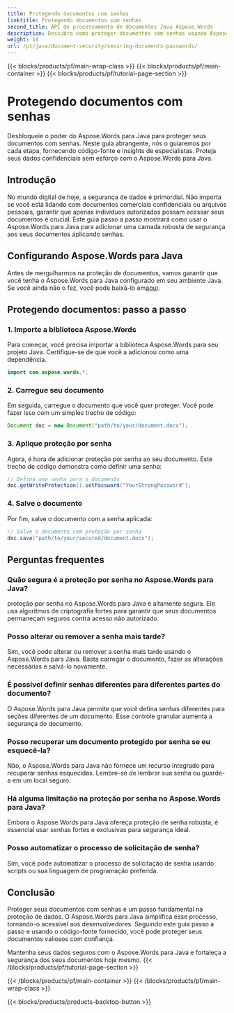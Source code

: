```yaml
---
title: Protegendo documentos com senhas
linktitle: Protegendo documentos com senhas
second_title: API de processamento de documentos Java Aspose.Words
description: Descubra como proteger documentos com senhas usando Aspose.Words para Java. Este guia passo a passo inclui código-fonte e dicas de especialistas. Mantenha seus dados protegidos.
weight: 10
url: /pt/java/document-security/securing-documents-passwords/
---
```


{{< blocks/products/pf/main-wrap-class >}}
{{< blocks/products/pf/main-container >}}
{{< blocks/products/pf/tutorial-page-section >}}

# Protegendo documentos com senhas


Desbloqueie o poder do Aspose.Words para Java para proteger seus documentos com senhas. Neste guia abrangente, nós o guiaremos por cada etapa, fornecendo código-fonte e insights de especialistas. Proteja seus dados confidenciais sem esforço com o Aspose.Words para Java.


## Introdução

No mundo digital de hoje, a segurança de dados é primordial. Não importa se você está lidando com documentos comerciais confidenciais ou arquivos pessoais, garantir que apenas indivíduos autorizados possam acessar seus documentos é crucial. Este guia passo a passo mostrará como usar o Aspose.Words para Java para adicionar uma camada robusta de segurança aos seus documentos aplicando senhas.

## Configurando Aspose.Words para Java

Antes de mergulharmos na proteção de documentos, vamos garantir que você tenha o Aspose.Words para Java configurado em seu ambiente Java. Se você ainda não o fez, você pode baixá-lo em[aqui](https://releases.aspose.com/words/java/).

## Protegendo documentos: passo a passo

### 1. Importe a biblioteca Aspose.Words

Para começar, você precisa importar a biblioteca Aspose.Words para seu projeto Java. Certifique-se de que você a adicionou como uma dependência.

```java
import com.aspose.words.*;
```

### 2. Carregue seu documento

Em seguida, carregue o documento que você quer proteger. Você pode fazer isso com um simples trecho de código:

```java
Document doc = new Document("path/to/your/document.docx");
```

### 3. Aplique proteção por senha

Agora, é hora de adicionar proteção por senha ao seu documento. Este trecho de código demonstra como definir uma senha:

```java
// Defina uma senha para o documento
doc.getWriteProtection().setPassword("YourStrongPassword");
```

### 4. Salve o documento

Por fim, salve o documento com a senha aplicada:

```java
// Salve o documento com proteção por senha
doc.save("path/to/your/secured/document.docx");
```

## Perguntas frequentes

### Quão segura é a proteção por senha no Aspose.Words para Java?

proteção por senha no Aspose.Words para Java é altamente segura. Ele usa algoritmos de criptografia fortes para garantir que seus documentos permaneçam seguros contra acesso não autorizado.

### Posso alterar ou remover a senha mais tarde?

Sim, você pode alterar ou remover a senha mais tarde usando o Aspose.Words para Java. Basta carregar o documento, fazer as alterações necessárias e salvá-lo novamente.

### É possível definir senhas diferentes para diferentes partes do documento?

O Aspose.Words para Java permite que você defina senhas diferentes para seções diferentes de um documento. Esse controle granular aumenta a segurança do documento.

### Posso recuperar um documento protegido por senha se eu esquecê-la?

Não, o Aspose.Words para Java não fornece um recurso integrado para recuperar senhas esquecidas. Lembre-se de lembrar sua senha ou guarde-a em um local seguro.

### Há alguma limitação na proteção por senha no Aspose.Words para Java?

Embora o Aspose.Words para Java ofereça proteção de senha robusta, é essencial usar senhas fortes e exclusivas para segurança ideal.

### Posso automatizar o processo de solicitação de senha?

Sim, você pode automatizar o processo de solicitação de senha usando scripts ou sua linguagem de programação preferida.

## Conclusão

Proteger seus documentos com senhas é um passo fundamental na proteção de dados. O Aspose.Words para Java simplifica esse processo, tornando-o acessível aos desenvolvedores. Seguindo este guia passo a passo e usando o código-fonte fornecido, você pode proteger seus documentos valiosos com confiança.

Mantenha seus dados seguros com o Aspose.Words para Java e fortaleça a segurança dos seus documentos hoje mesmo.
{{< /blocks/products/pf/tutorial-page-section >}}

{{< /blocks/products/pf/main-container >}}
{{< /blocks/products/pf/main-wrap-class >}}

{{< blocks/products/products-backtop-button >}}
